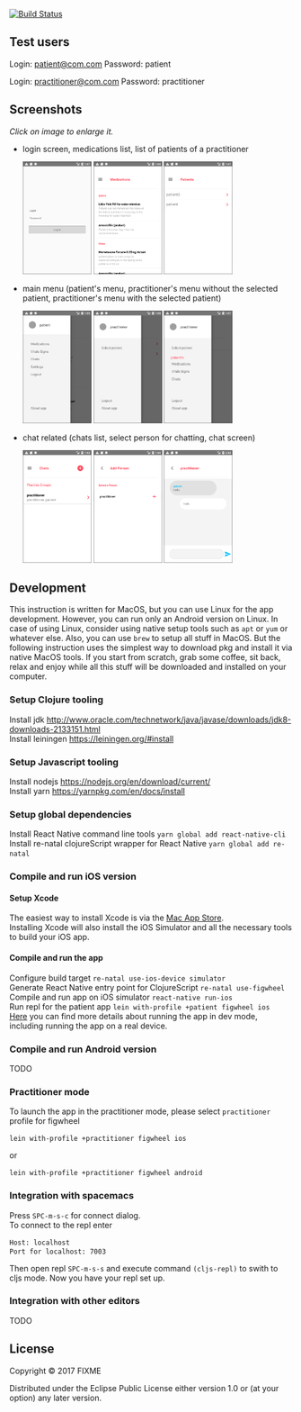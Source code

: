 [![Build Status](https://travis-ci.org/Aidbox/mobile-patient.svg?branch=master)](https://travis-ci.org/Aidbox/mobile-patient)

## Test users

Login: patient@com.com Password: patient

Login: practitioner@com.com Password: practitioner

## Screenshots
_Click on image to enlarge it._

* login screen, medications list, list of patients of a practitioner

  <a target="_blank" href="readme_images/login.png"><img src="readme_images/login.png" height=200></a> 
  <a target="_blank" href="readme_images/medications.png"><img src="readme_images/medications.png" height=200></a> 
  <a target="_blank" href="readme_images/pract-patients.png"><img src="readme_images/pract-patients.png" height=200></a> 

* main menu (patient's menu, practitioner's menu without the selected patient, practitioner's menu with the selected patient)

  <a target="_blank" href="readme_images/patient-menu.png"> <img src="readme_images/patient-menu.png" height=200></a>
  <a target="_blank" href="readme_images/pract-menu-1.png"> <img src="readme_images/pract-menu-1.png" height=200></a>
  <a target="_blank" href="readme_images/pract-menu-2.png"> <img src="readme_images/pract-menu-2.png" height=200></a> 

* chat related (chats list, select person for chatting, chat screen)
  
  <a target="_blank" href="readme_images/chats.png"><img src="readme_images/chats.png" height=200></a>
  <a target="_blank" href="readme_images/contacts.png"> <img src="readme_images/contacts.png" height=200></a>
  <a target="_blank" href="readme_images/chat.png"> <img src="readme_images/chat.png" height=200></a> 

## Development
This instruction is written for MacOS, but you can use Linux for the app development. However, you can run only an Android version on Linux.
In case of using Linux, consider using native setup tools such as `apt` or `yum` or whatever else.
Also, you can use `brew` to setup all stuff in MacOS. But the following instruction uses the simplest way to download pkg and install it via native MacOS tools.
If you start from scratch, grab some coffee, sit back, relax and enjoy while all this stuff will be downloaded and installed on your computer. 
### Setup Clojure tooling
Install jdk http://www.oracle.com/technetwork/java/javase/downloads/jdk8-downloads-2133151.html  
Install leiningen https://leiningen.org/#install

### Setup Javascript tooling
Install nodejs https://nodejs.org/en/download/current/  
Install yarn https://yarnpkg.com/en/docs/install  

### Setup global dependencies
Install React Native command line tools `yarn global add react-native-cli`  
Install re-natal clojureScript wrapper for React Native `yarn global add re-natal`  


### Compile and run iOS version
#### Setup Xcode
The easiest way to install Xcode is via the [Mac App Store](https://itunes.apple.com/us/app/xcode/id497799835?mt=12).  
Installing Xcode will also install the iOS Simulator and all the necessary tools to build your iOS app.
#### Compile and run the app
Configure build target `re-natal use-ios-device simulator`  
Generate React Native entry point for ClojureScript `re-natal use-figwheel`   
Compile and run app on iOS simulator `react-native run-ios`  
Run repl for the patient app `lein with-profile +patient figwheel ios`  
[Here](https://github.com/drapanjanas/re-natal/tree/v0.5.0#ios) you can find more details about running the app in dev mode, including running the app on a real device. 

### Compile and run Android version
TODO

### Practitioner mode
To launch the app in the practitioner mode, please select `practitioner` profile for figwheel
```
lein with-profile +practitioner figwheel ios
```
or
```
lein with-profile +practitioner figwheel android
```
### Integration with spacemacs
Press `SPC-m-s-c` for connect dialog.  
To connect to the repl enter
```
Host: localhost
Port for localhost: 7003
```
Then open repl `SPC-m-s-s` and execute command `(cljs-repl)` to swith to cljs mode.
Now you have your repl set up.

### Integration with other editors
TODO

## License

Copyright © 2017 FIXME

Distributed under the Eclipse Public License either version 1.0 or (at
your option) any later version.

